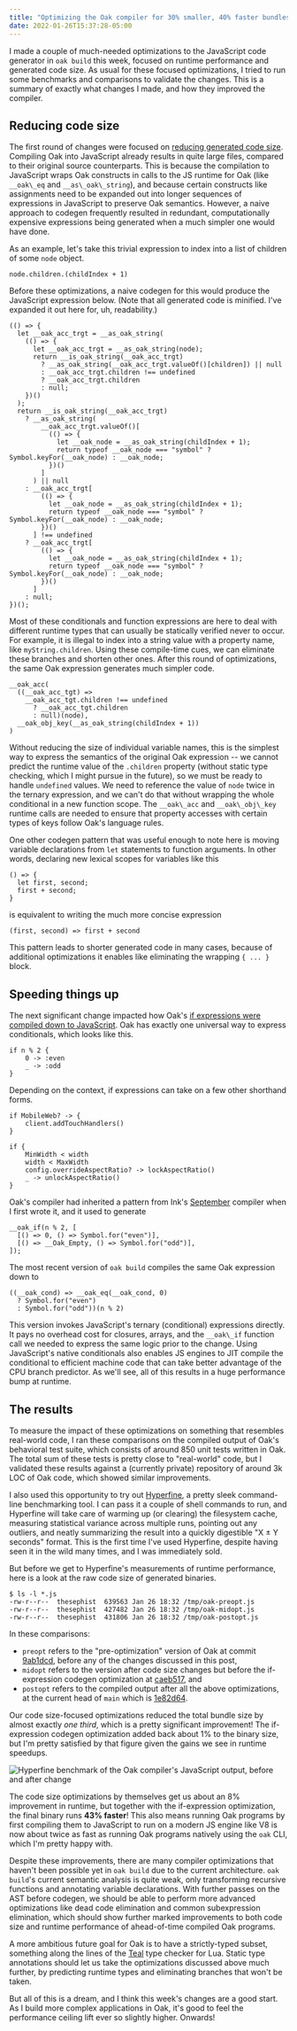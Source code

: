 ```yaml
---
title: "Optimizing the Oak compiler for 30% smaller, 40% faster bundles"
date: 2022-01-26T15:37:28-05:00
---
```


I made a couple of much-needed optimizations to the JavaScript code generator in `oak build` this week, focused on runtime performance and generated code size. As usual for these focused optimizations, I tried to run some benchmarks and comparisons to validate the changes. This is a summary of exactly what changes I made, and how they improved the compiler.

## Reducing code size

The first round of changes were focused on [reducing generated code size](https://github.com/thesephist/oak/commit/caeb51748879bc8d87d70348a116dcab8e8c5c22). Compiling Oak into JavaScript already results in quite large files, compared to their original source counterparts. This is because the compilation to JavaScript wraps Oak constructs in calls to the JS runtime for Oak (like `__oak\_eq` and `__as\_oak\_string`), and because certain constructs like assignments need to be expanded out into longer sequences of expressions in JavaScript to preserve Oak semantics. However, a naive approach to codegen frequently resulted in redundant, computationally expensive expressions being generated when a much simpler one would have done.

As an example, let's take this trivial expression to index into a list of children of some `node` object.

```
node.children.(childIndex + 1)
```

Before these optimizations, a naive codegen for this would produce the JavaScript expression below. (Note that all generated code is minified. I've expanded it out here for, uh, readability.)

```
(() => {
  let __oak_acc_trgt = __as_oak_string(
    (() => {
      let __oak_acc_trgt = __as_oak_string(node);
      return __is_oak_string(__oak_acc_trgt)
        ? __as_oak_string(__oak_acc_trgt.valueOf()[children]) || null
        : __oak_acc_trgt.children !== undefined
        ? __oak_acc_trgt.children
        : null;
    })()
  );
  return __is_oak_string(__oak_acc_trgt)
    ? __as_oak_string(
        __oak_acc_trgt.valueOf()[
          (() => {
            let __oak_node = __as_oak_string(childIndex + 1);
            return typeof __oak_node === "symbol" ? Symbol.keyFor(__oak_node) : __oak_node;
          })()
        ]
      ) || null
    : __oak_acc_trgt[
        (() => {
          let __oak_node = __as_oak_string(childIndex + 1);
          return typeof __oak_node === "symbol" ? Symbol.keyFor(__oak_node) : __oak_node;
        })()
      ] !== undefined
    ? __oak_acc_trgt[
        (() => {
          let __oak_node = __as_oak_string(childIndex + 1);
          return typeof __oak_node === "symbol" ? Symbol.keyFor(__oak_node) : __oak_node;
        })()
      ]
    : null;
})();
```

Most of these conditionals and function expressions are here to deal with different runtime types that can usually be statically verified never to occur. For example, it is illegal to index into a string value with a property name, like `myString.children`. Using these compile-time cues, we can eliminate these branches and shorten other ones. After this round of optimizations, the same Oak expression generates much simpler code.

```
__oak_acc(
  ((__oak_acc_tgt) =>
    __oak_acc_tgt.children !== undefined
      ? __oak_acc_tgt.children
      : null)(node),
  __oak_obj_key(__as_oak_string(childIndex + 1))
)
```

Without reducing the size of individual variable names, this is the simplest way to express the semantics of the original Oak expression -- we cannot predict the runtime value of the `.children` property (without static type checking, which I might pursue in the future), so we must be ready to handle `undefined` values. We need to reference the value of `node` twice in the ternary expression, and we can't do that without wrapping the whole conditional in a new function scope. The `__oak\_acc` and `__oak\_obj\_key` runtime calls are needed to ensure that property accesses with certain types of keys follow Oak's language rules.

One other codegen pattern that was useful enough to note here is moving variable declarations from `let` statements to function arguments. In other words, declaring new lexical scopes for variables like this

```
() => {
  let first, second;
  first + second;
}
```

is equivalent to writing the much more concise expression

```
(first, second) => first + second
```

This pattern leads to shorter generated code in many cases, because of additional optimizations it enables like eliminating the wrapping `{ ... }` block.

## Speeding things up

The next significant change impacted how Oak's [if expressions were compiled down to JavaScript](https://github.com/thesephist/oak/commit/3652bfdfa7fc6488be32fcd6fc335ebb6ee2b7b8). Oak has exactly one universal way to express conditionals, which looks like this.

```
if n % 2 {
    0 -> :even
    _ -> :odd
}
```

Depending on the context, if expressions can take on a few other shorthand forms.

```
if MobileWeb? -> {
    client.addTouchHandlers()
}

if {
    MinWidth < width
    width < MaxWidth
    config.overrideAspectRatio? -> lockAspectRatio()
    _ -> unlockAspectRatio()
}
```

Oak's compiler had inherited a pattern from Ink's [September](/posts/september/) compiler when I first wrote it, and it used to generate

```
__oak_if(n % 2, [
  [() => 0, () => Symbol.for("even")],
  [() => __Oak_Empty, () => Symbol.for("odd")],
]);
```

The most recent version of `oak build` compiles the same Oak expression down to

```
((__oak_cond) => __oak_eq(__oak_cond, 0)
  ? Symbol.for("even")
  : Symbol.for("odd"))(n % 2)
```

This version invokes JavaScript's ternary (conditional) expressions directly. It pays no overhead cost for closures, arrays, and the `__oak\_if` function call we needed to express the same logic prior to the change. Using JavaScript's native conditionals also enables JS engines to JIT compile the conditional to efficient machine code that can take better advantage of the CPU branch predictor. As we'll see, all of this results in a huge performance bump at runtime.

## The results

To measure the impact of these optimizations on something that resembles real-world code, I ran these comparisons on the compiled output of Oak's behavioral test suite, which consists of around 850 unit tests written in Oak. The total sum of these tests is pretty close to "real-world" code, but I validated these results against a (currently private) repository of around 3k LOC of Oak code, which showed similar improvements.

I also used this opportunity to try out [Hyperfine](https://github.com/sharkdp/hyperfine), a pretty sleek command-line benchmarking tool. I can pass it a couple of shell commands to run, and Hyperfine will take care of warming up (or clearing) the filesystem cache, measuring statistical variance across multiple runs, pointing out any outliers, and neatly summarizing the result into a quickly digestible "X ± Y seconds" format. This is the first time I've used Hyperfine, despite having seen it in the wild many times, and I was immediately sold.

But before we get to Hyperfine's measurements of runtime performance, here is a look at the raw code size of generated binaries.

```
$ ls -l *.js
-rw-r--r--  thesephist  639563 Jan 26 18:32 /tmp/oak-preopt.js
-rw-r--r--  thesephist  427482 Jan 26 18:32 /tmp/oak-midopt.js
-rw-r--r--  thesephist  431806 Jan 26 18:32 /tmp/oak-postopt.js
```

In these comparisons:

- `preopt` refers to the "pre-optimization" version of Oak at commit [9ab1dcd](https://github.com/thesephist/oak/commit/9ab1dcd2e32fc084e6a3b82fb9b4ff494f7965ce), before any of the changes discussed in this post,
- `midopt` refers to the version after code size changes but before the if-expression codegen optimization at [caeb517](https://github.com/thesephist/oak/commit/caeb51748879bc8d87d70348a116dcab8e8c5c22), and
- `postopt` refers to the compiled output after all the above optimizations, at the current head of `main` which is [1e82d64](https://github.com/thesephist/oak/commit/1e82d64be0baaa2eadf08c927ab9959c720fc16a).

Our code size-focused optimizations reduced the total bundle size by almost exactly _one third_, which is a pretty significant improvement! The if-expression codegen optimization added back about 1% to the binary size, but I'm pretty satisfied by that figure given the gains we see in runtime speedups.

![Hyperfine benchmark of the Oak compiler's JavaScript output, before and after change](/img/oak-node-hyperfine-bench.jpg)

The code size optimizations by themselves get us about an 8% improvement in runtime, but together with the if-expression optimization, the final binary runs **43% faster**! This also means running Oak programs by first compiling them to JavaScript to run on a modern JS engine like V8 is now about twice as fast as running Oak programs natively using the `oak` CLI, which I'm pretty happy with.

Despite these improvements, there are many compiler optimizations that haven't been possible yet in `oak build` due to the current architecture. `oak build`'s current semantic analysis is quite weak, only transforming recursive functions and annotating variable declarations. With further passes on the AST before codegen, we should be able to perform more advanced optimizations like dead code elimination and common subexpression elimination, which should show further marked improvements to both code size and runtime performance of ahead-of-time compiled Oak programs.

A more ambitious future goal for Oak is to have a strictly-typed subset, something along the lines of the [Teal](https://github.com/teal-language/tl) type checker for Lua. Static type annotations should let us take the optimizations discussed above much further, by predicting runtime types and eliminating branches that won't be taken.

But all of this is a dream, and I think this week's changes are a good start. As I build more complex applications in Oak, it's good to feel the performance ceiling lift ever so slightly higher. Onwards!

